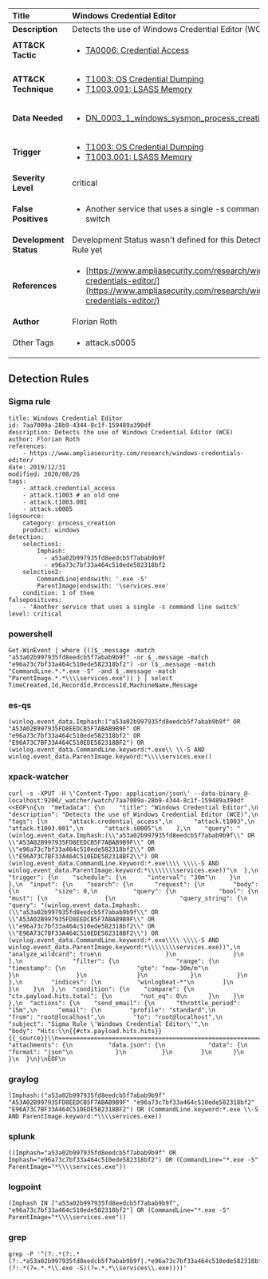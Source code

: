 | Title                    | Windows Credential Editor       |
|:-------------------------|:------------------|
| **Description**          | Detects the use of Windows Credential Editor (WCE) |
| **ATT&amp;CK Tactic**    |  <ul><li>[TA0006: Credential Access](https://attack.mitre.org/tactics/TA0006)</li></ul>  |
| **ATT&amp;CK Technique** | <ul><li>[T1003: OS Credential Dumping](https://attack.mitre.org/techniques/T1003)</li><li>[T1003.001: LSASS Memory](https://attack.mitre.org/techniques/T1003/001)</li></ul>  |
| **Data Needed**          | <ul><li>[DN_0003_1_windows_sysmon_process_creation](../Data_Needed/DN_0003_1_windows_sysmon_process_creation.md)</li></ul>  |
| **Trigger**              | <ul><li>[T1003: OS Credential Dumping](../Triggers/T1003.md)</li><li>[T1003.001: LSASS Memory](../Triggers/T1003.001.md)</li></ul>  |
| **Severity Level**       | critical |
| **False Positives**      | <ul><li>Another service that uses a single -s command line switch</li></ul>  |
| **Development Status**   |  Development Status wasn't defined for this Detection Rule yet  |
| **References**           | <ul><li>[https://www.ampliasecurity.com/research/windows-credentials-editor/](https://www.ampliasecurity.com/research/windows-credentials-editor/)</li></ul>  |
| **Author**               | Florian Roth |
| Other Tags           | <ul><li>attack.s0005</li></ul> | 

## Detection Rules

### Sigma rule

```
title: Windows Credential Editor
id: 7aa7009a-28b9-4344-8c1f-159489a390df
description: Detects the use of Windows Credential Editor (WCE)
author: Florian Roth
references:
    - https://www.ampliasecurity.com/research/windows-credentials-editor/
date: 2019/12/31
modified: 2020/08/26
tags:
    - attack.credential_access
    - attack.t1003 # an old one
    - attack.t1003.001
    - attack.s0005
logsource:
    category: process_creation
    product: windows
detection:
    selection1:
        Imphash: 
          - a53a02b997935fd8eedcb5f7abab9b9f
          - e96a73c7bf33a464c510ede582318bf2
    selection2:
        CommandLine|endswith: '.exe -S'
        ParentImage|endswith: '\services.exe'
    condition: 1 of them
falsepositives:
    - 'Another service that uses a single -s command line switch'
level: critical
```





### powershell
    
```
Get-WinEvent | where {(($_.message -match "a53a02b997935fd8eedcb5f7abab9b9f" -or $_.message -match "e96a73c7bf33a464c510ede582318bf2") -or ($_.message -match "CommandLine.*.*.exe -S" -and $_.message -match "ParentImage.*.*\\\\services.exe")) } | select TimeCreated,Id,RecordId,ProcessId,MachineName,Message
```


### es-qs
    
```
(winlog.event_data.Imphash:("a53a02b997935fd8eedcb5f7abab9b9f" OR "A53A02B997935FD8EEDCB5F7ABAB9B9F" OR "e96a73c7bf33a464c510ede582318bf2" OR "E96A73C7BF33A464C510EDE582318BF2") OR (winlog.event_data.CommandLine.keyword:*.exe\\ \\-S AND winlog.event_data.ParentImage.keyword:*\\\\services.exe))
```


### xpack-watcher
    
```
curl -s -XPUT -H \'Content-Type: application/json\' --data-binary @- localhost:9200/_watcher/watch/7aa7009a-28b9-4344-8c1f-159489a390df <<EOF\n{\n  "metadata": {\n    "title": "Windows Credential Editor",\n    "description": "Detects the use of Windows Credential Editor (WCE)",\n    "tags": [\n      "attack.credential_access",\n      "attack.t1003",\n      "attack.t1003.001",\n      "attack.s0005"\n    ],\n    "query": "(winlog.event_data.Imphash:(\\"a53a02b997935fd8eedcb5f7abab9b9f\\" OR \\"A53A02B997935FD8EEDCB5F7ABAB9B9F\\" OR \\"e96a73c7bf33a464c510ede582318bf2\\" OR \\"E96A73C7BF33A464C510EDE582318BF2\\") OR (winlog.event_data.CommandLine.keyword:*.exe\\\\ \\\\-S AND winlog.event_data.ParentImage.keyword:*\\\\\\\\services.exe))"\n  },\n  "trigger": {\n    "schedule": {\n      "interval": "30m"\n    }\n  },\n  "input": {\n    "search": {\n      "request": {\n        "body": {\n          "size": 0,\n          "query": {\n            "bool": {\n              "must": [\n                {\n                  "query_string": {\n                    "query": "(winlog.event_data.Imphash:(\\"a53a02b997935fd8eedcb5f7abab9b9f\\" OR \\"A53A02B997935FD8EEDCB5F7ABAB9B9F\\" OR \\"e96a73c7bf33a464c510ede582318bf2\\" OR \\"E96A73C7BF33A464C510EDE582318BF2\\") OR (winlog.event_data.CommandLine.keyword:*.exe\\\\ \\\\-S AND winlog.event_data.ParentImage.keyword:*\\\\\\\\services.exe))",\n                    "analyze_wildcard": true\n                  }\n                }\n              ],\n              "filter": {\n                "range": {\n                  "timestamp": {\n                    "gte": "now-30m/m"\n                  }\n                }\n              }\n            }\n          }\n        },\n        "indices": [\n          "winlogbeat-*"\n        ]\n      }\n    }\n  },\n  "condition": {\n    "compare": {\n      "ctx.payload.hits.total": {\n        "not_eq": 0\n      }\n    }\n  },\n  "actions": {\n    "send_email": {\n      "throttle_period": "15m",\n      "email": {\n        "profile": "standard",\n        "from": "root@localhost",\n        "to": "root@localhost",\n        "subject": "Sigma Rule \'Windows Credential Editor\'",\n        "body": "Hits:\\n{{#ctx.payload.hits.hits}}{{_source}}\\n================================================================================\\n{{/ctx.payload.hits.hits}}",\n        "attachments": {\n          "data.json": {\n            "data": {\n              "format": "json"\n            }\n          }\n        }\n      }\n    }\n  }\n}\nEOF\n
```


### graylog
    
```
(Imphash:("a53a02b997935fd8eedcb5f7abab9b9f" "A53A02B997935FD8EEDCB5F7ABAB9B9F" "e96a73c7bf33a464c510ede582318bf2" "E96A73C7BF33A464C510EDE582318BF2") OR (CommandLine.keyword:*.exe \\-S AND ParentImage.keyword:*\\\\services.exe))
```


### splunk
    
```
((Imphash="a53a02b997935fd8eedcb5f7abab9b9f" OR Imphash="e96a73c7bf33a464c510ede582318bf2") OR (CommandLine="*.exe -S" ParentImage="*\\\\services.exe"))
```


### logpoint
    
```
(Imphash IN ["a53a02b997935fd8eedcb5f7abab9b9f", "e96a73c7bf33a464c510ede582318bf2"] OR (CommandLine="*.exe -S" ParentImage="*\\\\services.exe"))
```


### grep
    
```
grep -P '^(?:.*(?:.*(?:.*a53a02b997935fd8eedcb5f7abab9b9f|.*e96a73c7bf33a464c510ede582318bf2)|.*(?:.*(?=.*.*\\.exe -S)(?=.*.*\\services\\.exe))))'
```



